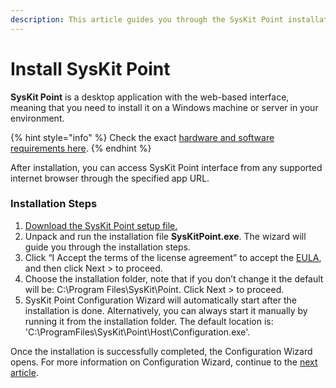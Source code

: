 ```yaml
---
description: This article guides you through the SysKit Point installation.
---
```


# Install SysKit Point

**SysKit Point** is a desktop application with the web-based interface, meaning that you need to install it on a Windows machine or server in your environment. 

{% hint style="info" %}
Check the exact [hardware and software requirements here](../requirements/system-requirements.md).
{% endhint %}

After installation, you can access SysKit Point interface from any supported internet browser through the specified app URL.

### Installation Steps

1. [Download the SysKit Point setup file.](https://www.syskit.com/products/point/download/)
2. Unpack and run the installation file **SysKitPoint.exe**. The wizard will guide you through the installation steps.
3. Click “I Accept the terms of the license agreement” to accept the [EULA](https://www.syskit.com/eula/), and then click Next &gt; to proceed.
4. Choose the installation folder, note that if you don’t change it the default will be: C:\Program Files\SysKit\Point. Click Next &gt; to proceed.
5. SysKit Point Configuration Wizard will automatically start after the installation is done. Alternatively, you can always start it manually by running it from the installation folder. The default location is: 'C:\ProgramFiles\SysKit\Point\Host\Configuration.exe'.

Once the installation is successfully completed, the Configuration Wizard opens. For more information on Configuration Wizard, continue to the [next article](configure-syskit-point.md).  




